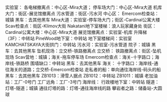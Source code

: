 实验室：
	各电梯撤离点：中心区-Mira大道；
	停车场大门：中心区-Mira大道
	机库大门：街区-展览馆撤离点
	污水管道：街区-污水河
中心区：
	Emercom检查站：城镇
	黑车：去其他黑车
	Mira大道：实验室-停车场大门；街区-Cardinal公寓大楼
	Scav检查点：街区-Klimov大街
	Nakatani地下室楼梯：浪人玩家藏身处
街区：
	Cardinal公寓大楼：中心区-Mira大道
	展览馆撤离点：实验室-机库
	升降梯（3F）：中转站
	PineWood地下室：中转站
	地下室楼梯间：实验室
	KAMCHATSKAYA大街拱门：中转站
	污水河：实验室-污水管道
	院子：城镇
	黑车：去其他黑车
	坠机现场：立交桥-铁路撤离点
立交桥：
	铁路撤离点：街区-坠机现场
	Scav营地：城镇；海关-拖车停车场
	Emercom检查点：海关-十字路口；海岸线-铁路桥
	围墙缺口：中转站
	黑车：去其他黑车
海关：
	十字路口：海岸线-通往海关的道路；立交桥-Emercom检查站
	走私者的船：单向通往海岸线-码头的船
	黑车：去其他黑车
	ZB1013：滑雪人据点
	ZB1012：中转站
	ZB1011：城镇
	老加油站：工厂-0号门
	工厂远角：工厂-3号门
海岸线：
	行政楼地下室：中转站
	隧道：灯塔-隧道；城镇
	通往灯塔的路：灯塔-通往海岸线的路
	攀岩者之路：储备站-大圆球
	
	
	